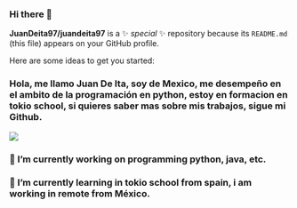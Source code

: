 

### Hi there 👋


**JuanDeita97/juandeita97** is a ✨ _special_ ✨ repository because its `README.md` (this file) appears on your GitHub profile.

Here are some ideas to get you started:

### Hola, me llamo Juan De Ita, soy de Mexico, me desempeño en el ambito de la programación en python, estoy en formacion en tokio school, si quieres saber mas sobre mis trabajos, sigue mi Github.
![](https://www.google.com/url?sa=i&url=https%3A%2F%2Fcyberpunk.fandom.com%2Fes%2Fwiki%2FNight_City&psig=AOvVaw2Na0T9B9yfLfMCWQb6Qfe1&ust=1703205654520000&source=images&cd=vfe&opi=89978449&ved=0CBEQjRxqFwoTCJDQitiln4MDFQAAAAAdAAAAABAD)
### 🔭 I’m currently working on programming python, java, etc.
### 🌱 I’m currently learning in tokio school from spain, i am working in remote from México.
